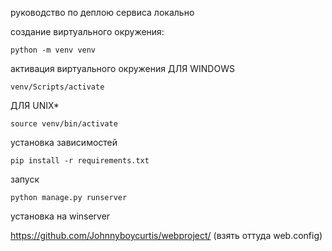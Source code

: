 руководство по деплою сервиса локально

создание виртуального окружения:

```
python -m venv venv
```

активация виртуального окружения
ДЛЯ WINDOWS

```
venv/Scripts/activate
```

ДЛЯ UNIX*

```
source venv/bin/activate
```

установка зависимостей

```
pip install -r requirements.txt
```

запуск

```
python manage.py runserver
```

установка на winserver

https://github.com/Johnnyboycurtis/webproject/
(взять оттуда web.config)
